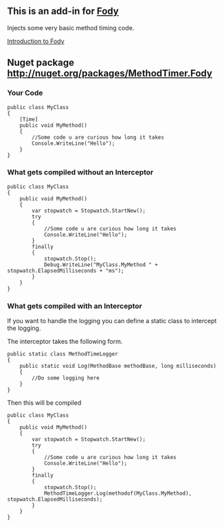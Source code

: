 ## This is an add-in for [Fody](https://github.com/SimonCropp/Fody/) 

Injects some very basic method timing code.

[Introduction to Fody](http://github.com/SimonCropp/Fody/wiki/SampleUsage)

## Nuget package http://nuget.org/packages/MethodTimer.Fody 

### Your Code

	public class MyClass
	{
		[Time]
		public void MyMethod()
		{
			//Some code u are curious how long it takes
			Console.WriteLine("Hello");
		}
	}

### What gets compiled without an Interceptor

    public class MyClass
    {
        public void MyMethod()
        {
            var stopwatch = Stopwatch.StartNew();
            try
            {
                //Some code u are curious how long it takes
                Console.WriteLine("Hello");
            }
            finally
            {
                stopwatch.Stop();
                Debug.WriteLine("MyClass.MyMethod " + stopwatch.ElapsedMilliseconds + "ms");
            }
        }
    }
	
### What gets compiled with an Interceptor

If you want to handle the logging you can define a static class to intercept the logging. 

The interceptor takes the following form.

    public static class MethodTimeLogger
    {
        public static void Log(MethodBase methodBase, long milliseconds)
        {
            //Do some logging here
        }
    }
    
Then this will be compiled

    public class MyClass
    {
        public void MyMethod()
        {
            var stopwatch = Stopwatch.StartNew();
            try
            {
                //Some code u are curious how long it takes
                Console.WriteLine("Hello");
            }
            finally
            {
                stopwatch.Stop();
                MethodTimeLogger.Log(methodof(MyClass.MyMethod), stopwatch.ElapsedMilliseconds);
            }
        }
    }

